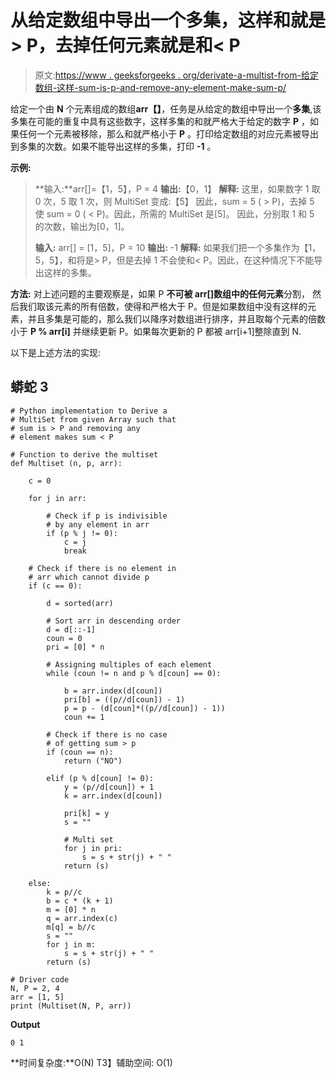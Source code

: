 # 从给定数组中导出一个多集，这样和就是> P，去掉任何元素就是和< P

> 原文:[https://www . geeksforgeeks . org/derivate-a-multist-from-给定数组-这样-sum-is-p-and-remove-any-element-make-sum-p/](https://www.geeksforgeeks.org/derive-a-multiset-from-given-array-such-that-sum-is-p-and-removing-any-element-makes-sum-p/)

给定一个由 **N** 个元素组成的数组**arr【】**，任务是从给定的数组中导出一个**多集**,该多集在可能的重复中具有这些数字，这样多集的和就严格大于给定的数字 **P** ，如果任何一个元素被移除，那么和就严格小于 **P** 。打印给定数组的对应元素被导出到多集的次数。如果不能导出这样的多集，打印 **-1** 。

**示例:**

> **输入:**arr[]=【1，5】，P = 4
> **输出:**【0，1】
> **解释:**
> 这里，如果数字 1 取 0 次，5 取 1 次，则 MultiSet 变成:【5】
> 因此，sum = 5 ( > P)，去掉 5 使 sum = 0 ( < P)。因此，所需的 MultiSet 是[5]。
> 因此，分别取 1 和 5 的次数，输出为[0，1]。
> 
> **输入:** arr[] = [1，5]，P = 10
> **输出:** -1
> **解释:**
> 如果我们把一个多集作为【1，5，5】，和将是> P，但是去掉 1 不会使和< P。因此，在这种情况下不能导出这样的多集。

**方法:**
对上述问题的主要观察是，如果 P **不可被 arr[]数组中的任何元素**分割， 然后我们取该元素的所有倍数，使得和严格大于 P。但是如果数组中没有这样的元素，并且多集是可能的，那么我们以降序对数组进行排序，并且取每个元素的倍数小于 **P % arr[i]** 并继续更新 P。如果每次更新的 P 都被 arr[i+1]整除直到 N.

以下是上述方法的实现:

## 蟒蛇 3

```
# Python implementation to Derive a
# MultiSet from given Array such that
# sum is > P and removing any
# element makes sum < P

# Function to derive the multiset
def Multiset (n, p, arr):

    c = 0

    for j in arr:

        # Check if p is indivisible
        # by any element in arr
        if (p % j != 0):
            c = j
            break

    # Check if there is no element in
    # arr which cannot divide p    
    if (c == 0):

        d = sorted(arr)

        # Sort arr in descending order
        d = d[::-1]         
        coun = 0
        pri = [0] * n

        # Assigning multiples of each element
        while (coun != n and p % d[coun] == 0): 

            b = arr.index(d[coun])
            pri[b] = ((p//d[coun]) - 1)
            p = p - (d[coun]*((p//d[coun]) - 1))
            coun += 1

        # Check if there is no case
        # of getting sum > p
        if (coun == n):
            return ("NO")

        elif (p % d[coun] != 0):
            y = (p//d[coun]) + 1
            k = arr.index(d[coun])

            pri[k] = y
            s = ""

            # Multi set
            for j in pri:                     
                s = s + str(j) + " "
            return (s)

    else:
        k = p//c
        b = c * (k + 1)
        m = [0] * n
        q = arr.index(c)
        m[q] = b//c
        s = ""
        for j in m:
            s = s + str(j) + " "
        return (s)

# Driver code
N, P = 2, 4
arr = [1, 5]
print (Multiset(N, P, arr))
```

**Output**

```
0 1 

```

**时间复杂度:**O(N)
T3】辅助空间: O(1)